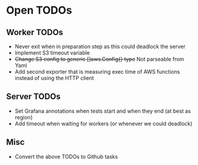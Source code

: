 # Open TODOs

## Worker TODOs

* Never exit when in preparation step as this could deadlock the server
* Implement S3 timeout variable
* ~~Change S3 config to generic []aws.Config{} type~~ Not parseable from Yaml
* Add second exporter that is measuring exec time of AWS functions instead of using the HTTP client

## Server TODOs

* Set Grafana annotations when tests start and when they end (at best as region)
* Add timeout when waiting for workers (or whenever we could deadlock)

## Misc

* Convert the above TODOs to Github tasks
